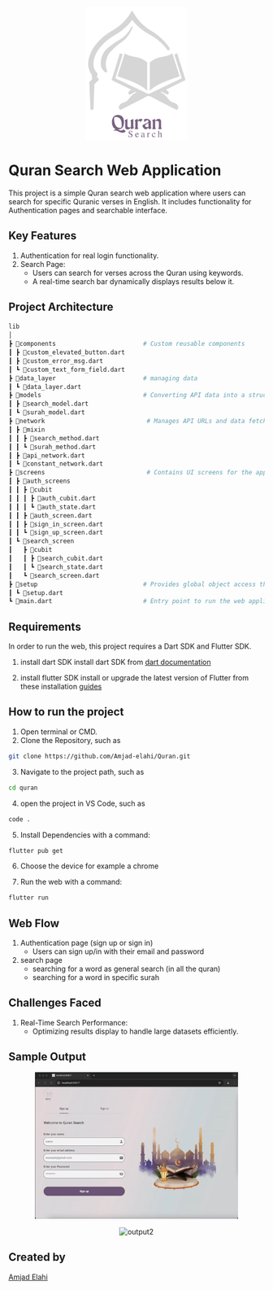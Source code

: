 <p align="center">
<img src="assets/png/Quran_logo.png" alt="Logo" width="200"/>
<br/>

# Quran Search Web Application

This project is a simple Quran search web application where users can search for specific Quranic verses in English. It includes functionality for Authentication pages and searchable interface.

## Key Features

1. Authentication for real login functionality.
2. Search Page:
    - Users can search for verses across the Quran using keywords.
    - A real-time search bar dynamically displays results below it.

## Project Architecture
```bash
lib
│
┣ 📂components                        # Custom reusable components
┃ ┣ 📜custom_elevated_button.dart
┃ ┣ 📜custom_error_msg.dart
┃ ┗ 📜custom_text_form_field.dart
┣ 📂data_layer                        # managing data
┃ ┗ 📜data_layer.dart
┣ 📂models                            # Converting API data into a structured format for easy manipulation
┃ ┣ 📜search_model.dart
┃ ┗ 📜surah_model.dart
┣ 📂network                            # Manages API URLs and data fetching logic
┃ ┣ 📂mixin
┃ ┃ ┣ 📜search_method.dart
┃ ┃ ┗ 📜surah_method.dart
┃ ┣ 📜api_network.dart
┃ ┗ 📜constant_network.dart
┣ 📂screens                            # Contains UI screens for the app
┃ ┣ 📂auth_screens
┃ ┃ ┣ 📂cubit
┃ ┃ ┃ ┣ 📜auth_cubit.dart
┃ ┃ ┃ ┗ 📜auth_state.dart
┃ ┃ ┣ 📜auth_screen.dart
┃ ┃ ┣ 📜sign_in_screen.dart
┃ ┃ ┗ 📜sign_up_screen.dart
┃ ┗ 📂search_screen
┃   ┣ 📂cubit
┃   ┃ ┣ 📜search_cubit.dart
┃   ┃ ┗ 📜search_state.dart
┃   ┗ 📜search_screen.dart
┣ 📂setup                             # Provides global object access throughout the web app
┃ ┗ 📜setup.dart
┗ 📜main.dart                         # Entry point to run the web application
```

## Requirements

 In order to run the web, this project requires a Dart SDK and Flutter SDK.

1. install dart SDK
 install dart SDK from [dart documentation](https://dart.dev/get-dart)

2. install flutter SDK
 install or upgrade the latest version of Flutter from these installation [guides](https://docs.flutter.dev/get-started/install)

## How to run the project

1. Open terminal or CMD.
2. Clone the Repository, such as 
```bash
git clone https://github.com/Amjad-elahi/Quran.git
```
3. Navigate to the project path, such as 
```bash
cd quran
```
4. open the project in VS Code, such as 
```bash
code .
``` 
5. Install Dependencies with a command:
```bash
flutter pub get
```
6. Choose the device for example a chrome

7. Run the web with a command: 
```bash
flutter run
```
 ## Web Flow 
1. Authentication page (sign up or sign in)
   - Users can sign up/in with their email and password
2. search page
   - searching for a word as general search (in all the quran)
   - searching for a word in specific surah

## Challenges Faced
1.	Real-Time Search Performance:
    -	Optimizing results display to handle large datasets efficiently.

## Sample Output

<p align="center">
<img src="assets/output/quran_search_output1.gif" alt="output1" width="400"/>
<br/>

<p align="center">
<img src="assets/output/quran_search_output2.gif" alt="output2" width="400"/>
<br/>

## Created by
[Amjad Elahi](https://github.com/Amjad-elahi)


